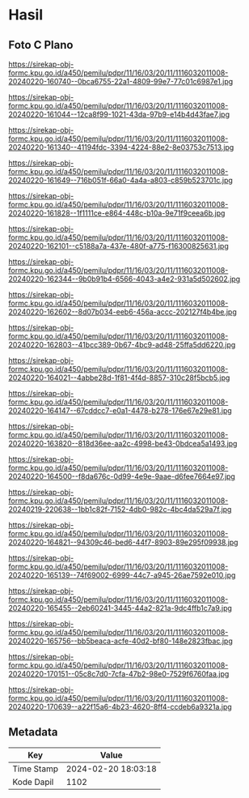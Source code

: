 # Hasil

## Foto C Plano

https://sirekap-obj-formc.kpu.go.id/a450/pemilu/pdpr/11/16/03/20/11/1116032011008-20240220-160740--0bca6755-22a1-4809-99e7-77c01c6987e1.jpg

https://sirekap-obj-formc.kpu.go.id/a450/pemilu/pdpr/11/16/03/20/11/1116032011008-20240220-161044--12ca8f99-1021-43da-97b9-e14b4d43fae7.jpg

https://sirekap-obj-formc.kpu.go.id/a450/pemilu/pdpr/11/16/03/20/11/1116032011008-20240220-161340--41194fdc-3394-4224-88e2-8e03753c7513.jpg

https://sirekap-obj-formc.kpu.go.id/a450/pemilu/pdpr/11/16/03/20/11/1116032011008-20240220-161649--716b051f-66a0-4a4a-a803-c859b523701c.jpg

https://sirekap-obj-formc.kpu.go.id/a450/pemilu/pdpr/11/16/03/20/11/1116032011008-20240220-161828--1f1111ce-e864-448c-b10a-9e71f9ceea6b.jpg

https://sirekap-obj-formc.kpu.go.id/a450/pemilu/pdpr/11/16/03/20/11/1116032011008-20240220-162101--c5188a7a-437e-480f-a775-f16300825631.jpg

https://sirekap-obj-formc.kpu.go.id/a450/pemilu/pdpr/11/16/03/20/11/1116032011008-20240220-162344--9b0b91b4-6566-4043-a4e2-931a5d502602.jpg

https://sirekap-obj-formc.kpu.go.id/a450/pemilu/pdpr/11/16/03/20/11/1116032011008-20240220-162602--8d07b034-eeb6-456a-accc-202127f4b4be.jpg

https://sirekap-obj-formc.kpu.go.id/a450/pemilu/pdpr/11/16/03/20/11/1116032011008-20240220-162803--41bcc389-0b67-4bc9-ad48-25ffa5dd6220.jpg

https://sirekap-obj-formc.kpu.go.id/a450/pemilu/pdpr/11/16/03/20/11/1116032011008-20240220-164021--4abbe28d-1f81-4f4d-8857-310c28f5bcb5.jpg

https://sirekap-obj-formc.kpu.go.id/a450/pemilu/pdpr/11/16/03/20/11/1116032011008-20240220-164147--67cddcc7-e0a1-4478-b278-176e67e29e81.jpg

https://sirekap-obj-formc.kpu.go.id/a450/pemilu/pdpr/11/16/03/20/11/1116032011008-20240220-163820--818d36ee-aa2c-4998-be43-0bdcea5a1493.jpg

https://sirekap-obj-formc.kpu.go.id/a450/pemilu/pdpr/11/16/03/20/11/1116032011008-20240220-164500--f8da676c-0d99-4e9e-9aae-d6fee7664e97.jpg

https://sirekap-obj-formc.kpu.go.id/a450/pemilu/pdpr/11/16/03/20/11/1116032011008-20240219-220638--1bb1c82f-7152-4db0-982c-4bc4da529a7f.jpg

https://sirekap-obj-formc.kpu.go.id/a450/pemilu/pdpr/11/16/03/20/11/1116032011008-20240220-164821--94309c46-bed6-44f7-8903-89e295f09938.jpg

https://sirekap-obj-formc.kpu.go.id/a450/pemilu/pdpr/11/16/03/20/11/1116032011008-20240220-165139--74f69002-6999-44c7-a945-26ae7592e010.jpg

https://sirekap-obj-formc.kpu.go.id/a450/pemilu/pdpr/11/16/03/20/11/1116032011008-20240220-165455--2eb60241-3445-44a2-821a-9dc4ffb1c7a9.jpg

https://sirekap-obj-formc.kpu.go.id/a450/pemilu/pdpr/11/16/03/20/11/1116032011008-20240220-165756--bb5beaca-acfe-40d2-bf80-148e2823fbac.jpg

https://sirekap-obj-formc.kpu.go.id/a450/pemilu/pdpr/11/16/03/20/11/1116032011008-20240220-170151--05c8c7d0-7cfa-47b2-98e0-7529f6760faa.jpg

https://sirekap-obj-formc.kpu.go.id/a450/pemilu/pdpr/11/16/03/20/11/1116032011008-20240220-170639--a22f15a6-4b23-4620-8ff4-ccdeb6a9321a.jpg


## Metadata

| Key        | Value               |
| ---------- | ------------------- |
| Time Stamp | 2024-02-20 18:03:18 |
| Kode Dapil | 1102                |



